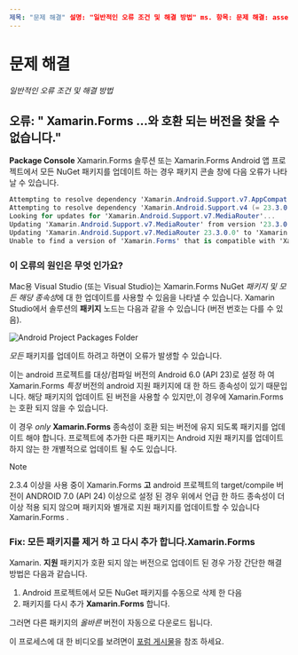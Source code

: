 ```yaml
---
제목: "문제 해결" 설명: "일반적인 오류 조건 및 해결 방법" ms. 항목: 문제 해결: assetid: 63291951-7375-4CBF-BCC3-2E4AD157A2C8: xamarin-forms author: davidbritch ms. author: dabritch. 날짜: 04/25/2017 no loc: [ Xamarin.Forms , Xamarin.Essentials ]
---
```


# <a name="troubleshooting"></a>문제 해결

_일반적인 오류 조건 및 해결 방법_

## <a name="error-unable-to-find-a-version-of-xamarinforms-compatible-with"></a>오류: " Xamarin.Forms ...와 호환 되는 버전을 찾을 수 없습니다."

**Package Console** Xamarin.Forms 솔루션 또는 Xamarin.Forms Android 앱 프로젝트에서 모든 NuGet 패키지를 업데이트 하는 경우 패키지 콘솔 창에 다음 오류가 나타날 수 있습니다.

```csharp
Attempting to resolve dependency 'Xamarin.Android.Support.v7.AppCompat (= 23.3.0.0)'.
Attempting to resolve dependency 'Xamarin.Android.Support.v4 (= 23.3.0.0)'.
Looking for updates for 'Xamarin.Android.Support.v7.MediaRouter'...
Updating 'Xamarin.Android.Support.v7.MediaRouter' from version '23.3.0.0' to '23.3.1.0' in project 'Todo.Droid'.
Updating 'Xamarin.Android.Support.v7.MediaRouter 23.3.0.0' to 'Xamarin.Android.Support.v7.MediaRouter 23.3.1.0' failed.
Unable to find a version of 'Xamarin.Forms' that is compatible with 'Xamarin.Android.Support.v7.MediaRouter 23.3.0.0'.
```

### <a name="what-causes-this-error"></a>이 오류의 원인은 무엇 인가요?

Mac용 Visual Studio (또는 Visual Studio)는 Xamarin.Forms NuGet *패키지 및 모든 해당 종속성*에 대 한 업데이트를 사용할 수 있음을 나타낼 수 있습니다. Xamarin Studio에서 솔루션의 **패키지** 노드는 다음과 같을 수 있습니다 (버전 번호는 다를 수 있음).

![](images/updates-available.png "Android Project Packages Folder")

_모든_ 패키지를 업데이트 하려고 하면이 오류가 발생할 수 있습니다.

이는 android 프로젝트를 대상/컴파일 버전의 Android 6.0 (API 23)로 설정 하 여 Xamarin.Forms *특정* 버전의 android 지원 패키지에 대 한 하드 종속성이 있기 때문입니다. 해당 패키지의 업데이트 된 버전을 사용할 수 있지만,이 경우에 Xamarin.Forms 는 호환 되지 않을 수 있습니다.

이 경우 _only_ **Xamarin.Forms** 종속성이 호환 되는 버전에 유지 되도록 패키지를 업데이트 해야 합니다. 프로젝트에 추가한 다른 패키지는 Android 지원 패키지를 업데이트 하지 않는 한 개별적으로 업데이트 될 수도 있습니다.

> [!NOTE]
> 2.3.4 이상을 사용 중이 Xamarin.Forms **고** android 프로젝트의 target/compile 버전이 ANDROID 7.0 (API 24) 이상으로 설정 된 경우 위에서 언급 한 하드 종속성이 더 이상 적용 되지 않으며 패키지와 별개로 지원 패키지를 업데이트할 수 있습니다 Xamarin.Forms .

### <a name="fix-remove-all-packages-and-re-add-xamarinforms"></a>Fix: 모든 패키지를 제거 하 고 다시 추가 합니다.Xamarin.Forms

Xamarin. **지원** 패키지가 호환 되지 않는 버전으로 업데이트 된 경우 가장 간단한 해결 방법은 다음과 같습니다.

1. Android 프로젝트에서 모든 NuGet 패키지를 수동으로 삭제 한 다음
2. 패키지를 다시 추가 **Xamarin.Forms** 합니다.

그러면 다른 패키지의 *올바른* 버전이 자동으로 다운로드 됩니다.

이 프로세스에 대 한 비디오를 보려면이 [포럼 게시물](https://forums.xamarin.com/discussion/comment/170012/#Comment_170012)을 참조 하세요.
